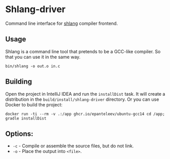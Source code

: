 # Shlang-driver
Command line interface for [shlang](../shlang/README.md) compiler frontend.

## Usage
Shlang is a command line tool that pretends to be a GCC-like compiler. So that you can use it in the same way.
```shell
bin/shlang -o out.o in.c
```

## Building
Open the project in IntelliJ IDEA and run the `installDist` task. It will create a distribution in the `build/install/shlang-driver` directory.
Or you can use Docker to build the project:
```shell
docker run -ti --rm -v .:/app ghcr.io/epanteleev/ubuntu-gcc14 cd /app; gradle installDist
```

## Options:
- `-c` - Compile or assemble the source files, but do not link.
- `-o` - Place the output into `<file>`.